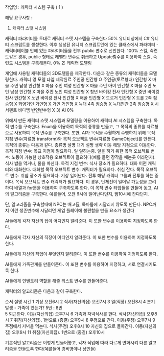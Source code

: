 작업명 : 캐릭터 시스템 구축 ( 1 )

해당 요구사항 :

1) 캐릭터 스탯 시스템

캐릭터 파라미터를 토대로 캐릭터 스탯 시스템을 구축한다 50%
유니티상에서 C# 유니티 스크립트를 생성한다. 이후 생성된 유니티 스크립트안에 있는 클래스에서 파라미터 - 캐릭터테이블 안에 있는 파라미터들을 전부 public 변수로 선언한다. 100%
스킬, 숙련도같은 경우, public 형태로 레벨만 변수로 취급하고 Update함수를 이용하여 스킬, 숙련도 시스템을 구축해둔다. 0%
2) 캐릭터 모델링

게임에 사용될 캐릭터들의 3D모델들을 제작한다.
다음과 같은 종류의 캐릭터들을 모델링한다.
캐릭터 명	모델 타입	제작완료
주인공	인간형	O
주인공(토르형태)	인간형	X
마을 주민 남성	인간형	X
마을 주민 여성	인간형	X
마을 주민 아이	인간형	X
마을 주민 노인 남성	인간형	X
마을 주민 노인 여성	인간형	X
청년 바이킹 전사	인간형	X
중년 바이킹 전사	인간형	X
노년 바이킹 전사	인간형	X
해골	인간형	X
드로거	인간형	X
트롤	2족 짐승형	X
화염거인	거인형	X
거인	거인형	X
늑대	4족 짐승형	X
늑대인간	2족 짐승형	X
시 서펜트	바다뱀 반인반수형	X
3) AI 0%

위에서 만든 캐릭터 스탯 시스템과 모델링을 이용하여 캐릭터 AI 시스템을 구축한다.
목적 변수를 구축한다. Enum을 이용하여 목적의 종류를 만들고, 그 목적의 종류를 자료형으로 사용하여 목적 변수를 구축한다.
또한, AI가 목적을 수월하게 수행하기 위해 목적 지점 변수(자료형 transform)와 목적 오브젝트 변수(자료형 GameObject)를 만든다.
목적의 종류는 다음과 같다.
종류명	설명
대기	설명 생략
이동	해당 지점으로 이동한다. 목적 지점 변수: 목표 지점이 필요하다.
일	일하는중. 일을 하기 위한 목적 오브젝트 변수: 노동이 가능한 상호작용 오브젝트이 필요하다(예를 들면 장작을 패는곳 이라던지).
식사	밥을 먹거나, 물을 마신다. 목적 지점 변수: 식사 장소가 필요하다.
대화	어떤 캐릭터와 대화한다. 대화할 목적 오브젝트 변수: 캐릭터가 필요하다.
취침	잔다. 목적 오브젝트 변수: 취침 장소가 필요하다.
기상	일어난다.
전투	해당 캐릭터 그룹과 전투를 하는 중이다. 목적 오브젝트 변수 캐릭터가 필요하다. 이 경우, 단체전이 일어날 가능성을 고려하여 배열과 for문을 이용하여 구축하도록 한다.
이 목적 변수 타입들을 만들어 놓고, AI의 알고리즘을 구축한다. 예를들어, 오전 6시에 일어난다던지, 밤10시에 잔다던지.

단, 알고리즘을 구축할때에 NPC는 배고픔, 목마름에 시달리지 않도록 만든다. NPC까지 이런 생존변수에 시달리면 게임 플레이에 불편함을 만들 요소가 생긴다

AI들에게 각자 자신의 집이 어디인지 알려준다. 이 또한 변수를 이용하여 지정하도록 한다.

AI들에게 각자 자신의 직장이 어디인지 알려준다. 이 또한 변수를 이용하여 지정하도록 한다.

AI들에게 자신의 직업이 무엇인지 알려준다. 이 또한 변수를 이용하여 지정하도록 한다.

AI들에게 가족관계를 만들어준다. 이 또한 변수를 이용하여 지정하고, 서로 연결시키도록 한다.

AI들에게 인벤토리 역할을 해줄 리스트 변수를 만들어준다.

캐릭터의 알고리즘은 다음과 같이 구축한다.

순서	설명	시간
1	기상	오전6시
2	식사(자신의집)	오전7시
3	일(직장)	오전8시
4	분기 발생 - 가족이 있는가? 5번 : 8번	
5	퇴근한다. 이동(자신의집)	오후7시
6	가족과 저녁식사를 한다. 식사(자신의집)	오후8시
7	취침(자신의집). 1번으로 (종결)	오후9시
8	주점으로 간다. 이동(주점)	오후7시
9	주점에서 저녁을 먹는다. 식사(주점)	오후8시
10	자신의 집으로 돌아간다. 이동(자신의집)	오후9시
11	취침(자신의집). 1번으로 (종결)	오후10시

기본적인 알고리즘은 이렇게 만들어놓고, 각자 직업에 따라 다르게 변화시켜 다른 알고리즘을 만들도록 한다(예를들어 경비병이나 상인들)
